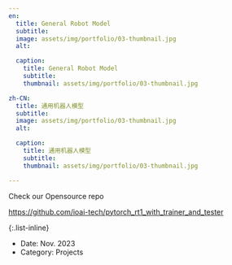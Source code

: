 ```yaml
---
en:
  title: General Robot Model
  subtitle:
  image: assets/img/portfolio/03-thumbnail.jpg
  alt:

  caption:
    title: General Robot Model
    subtitle:
    thumbnail: assets/img/portfolio/03-thumbnail.jpg

zh-CN:
  title: 通用机器人模型
  subtitle:
  image: assets/img/portfolio/03-thumbnail.jpg
  alt:

  caption:
    title: 通用机器人模型
    subtitle:
    thumbnail: assets/img/portfolio/03-thumbnail.jpg

---
```


Check our Opensource repo

https://github.com/ioai-tech/pytorch_rt1_with_trainer_and_tester

{:.list-inline}
- Date: Nov. 2023
- Category: Projects

